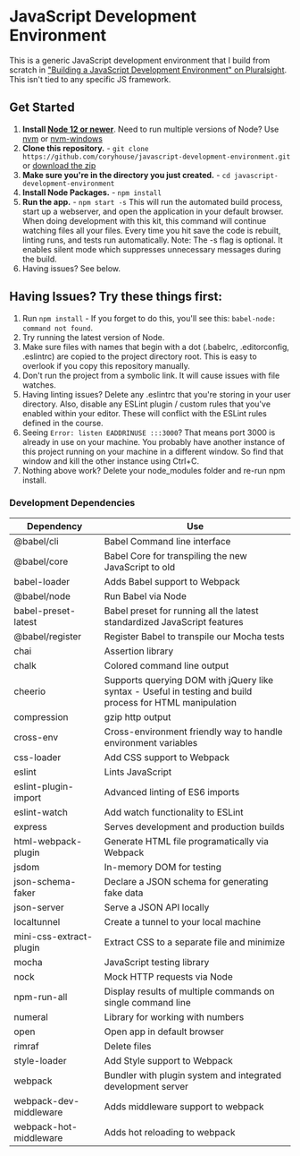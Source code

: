 # JavaScript Development Environment

This is a generic JavaScript development environment that I build from scratch in ["Building a JavaScript Development Environment" on Pluralsight](https://app.pluralsight.com/library/courses/javascript-development-environment/table-of-contents). This isn't tied to any specific JS framework.

## Get Started

1. **Install [Node 12 or newer](https://nodejs.org)**. Need to run multiple versions of Node? Use [nvm](https://github.com/creationix/nvm) or [nvm-windows](https://github.com/coreybutler/nvm-windows)
2. **Clone this repository.** - `git clone https://github.com/coryhouse/javascript-development-environment.git` or [download the zip](https://github.com/coryhouse/javascript-development-environment/archive/master.zip)
3. **Make sure you're in the directory you just created.** - `cd javascript-development-environment`
4. **Install Node Packages.** - `npm install`
5. **Run the app.** - `npm start -s`
   This will run the automated build process, start up a webserver, and open the application in your default browser. When doing development with this kit, this command will continue watching files all your files. Every time you hit save the code is rebuilt, linting runs, and tests run automatically. Note: The -s flag is optional. It enables silent mode which suppresses unnecessary messages during the build.
6. Having issues? See below.

## Having Issues? Try these things first:

1. Run `npm install` - If you forget to do this, you'll see this: `babel-node: command not found`.
2. Try running the latest version of Node.
3. Make sure files with names that begin with a dot (.babelrc, .editorconfig, .eslintrc) are copied to the project directory root. This is easy to overlook if you copy this repository manually.
4. Don't run the project from a symbolic link. It will cause issues with file watches.
5. Having linting issues? Delete any .eslintrc that you're storing in your user directory. Also, disable any ESLint plugin / custom rules that you've enabled within your editor. These will conflict with the ESLint rules defined in the course.
6. Seeing `Error: listen EADDRINUSE :::3000`? That means port 3000 is already in use on your machine. You probably have another instance of this project running on your machine in a different window. So find that window and kill the other instance using Ctrl+C.
7. Nothing above work? Delete your node_modules folder and re-run npm install.

### Development Dependencies

| **Dependency**          | **Use**                                                                                                   |
| ----------------------- | --------------------------------------------------------------------------------------------------------- |
| @babel/cli              | Babel Command line interface                                                                              |
| @babel/core             | Babel Core for transpiling the new JavaScript to old                                                      |
| babel-loader            | Adds Babel support to Webpack                                                                             |
| @babel/node             | Run Babel via Node                                                                                        |
| babel-preset-latest     | Babel preset for running all the latest standardized JavaScript features                                  |
| @babel/register         | Register Babel to transpile our Mocha tests                                                               |
| chai                    | Assertion library                                                                                         |
| chalk                   | Colored command line output                                                                               |
| cheerio                 | Supports querying DOM with jQuery like syntax - Useful in testing and build process for HTML manipulation |
| compression             | gzip http output                                                                                          |
| cross-env               | Cross-environment friendly way to handle environment variables                                            |
| css-loader              | Add CSS support to Webpack                                                                                |
| eslint                  | Lints JavaScript                                                                                          |
| eslint-plugin-import    | Advanced linting of ES6 imports                                                                           |
| eslint-watch            | Add watch functionality to ESLint                                                                         |
| express                 | Serves development and production builds                                                                  |
| html-webpack-plugin     | Generate HTML file programatically via Webpack                                                            |
| jsdom                   | In-memory DOM for testing                                                                                 |
| json-schema-faker       | Declare a JSON schema for generating fake data                                                            |
| json-server             | Serve a JSON API locally                                                                                  |
| localtunnel             | Create a tunnel to your local machine                                                                     |
| mini-css-extract-plugin | Extract CSS to a separate file and minimize                                                               |
| mocha                   | JavaScript testing library                                                                                |
| nock                    | Mock HTTP requests via Node                                                                               |
| npm-run-all             | Display results of multiple commands on single command line                                               |
| numeral                 | Library for working with numbers                                                                          |
| open                    | Open app in default browser                                                                               |
| rimraf                  | Delete files                                                                                              |
| style-loader            | Add Style support to Webpack                                                                              |
| webpack                 | Bundler with plugin system and integrated development server                                              |
| webpack-dev-middleware  | Adds middleware support to webpack                                                                        |
| webpack-hot-middleware  | Adds hot reloading to webpack                                                                             |
